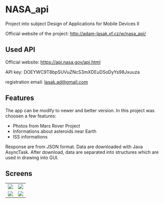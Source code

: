 # NASA_api
Project into subject Design of Applications for Mobile Devices II

Official website of the project: http://adam-lasak.xf.cz/w/nasa_api/

## Used API
Official website: https://api.nasa.gov/api.html

API key: DOEYWC9T8bpSUVuZNcS3mXDEuDSoDyYs98Jxuuza

registration email: lasak.ad@gmail.com

## Features
The app can be modify to newer and better version. In this project was choosen a few features:
* Photos from Mars Rover Project
* Informations about asteroids near Earth
* ISS informations

Response are from JSON format. Data are downloaded with Java AsyncTask. After download, data are separated into structures which are used in drawing into GUI. 

## Screens

<table>
  <tr>
    <td><a href="url"><img src="http://adam-lasak.xf.cz/w/github-images/nasa_1.png"></a></td>
    <td><a href="url"><img src="http://adam-lasak.xf.cz/w/github-images/nasa_2.png"></a></td>
  </tr>
  <tr>
    <td><a href="url"><img src="http://adam-lasak.xf.cz/w/github-images/nasa_3.png"></a></td>
    <td><a href="url"><img src="http://adam-lasak.xf.cz/w/github-images/nasa_4.png"></a></td>
  </tr>
</table>
